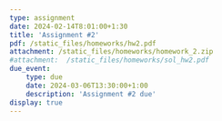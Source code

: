 ```yaml
---
type: assignment
date: 2024-02-14T8:01:00+1:30
title: 'Assignment #2'
pdf: /static_files/homeworks/hw2.pdf
attachment: /static_files/homeworks/homework_2.zip
#attachment:  /static_files/homeworks/sol_hw2.pdf
due_event: 
    type: due
    date: 2024-03-06T13:30:00+1:00
    description: 'Assignment #2 due'
display: true
---
```


